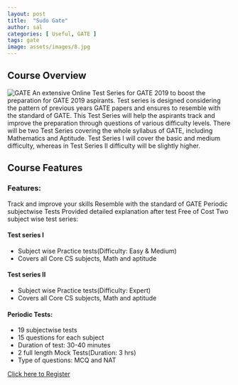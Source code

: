 ```yaml
---
layout: post
title:  "Sudo Gate"
author: sal
categories: [ Useful, GATE ]
tags: gate
image: assets/images/8.jpg
---
```


## Course Overview
![GATE](/blog/img/gate.png "GATE")
An extensive Online Test Series for GATE 2019 to boost the preparation for GATE 2019 aspirants. Test series is designed considering the
pattern of previous years GATE papers and ensures to resemble with the standard of GATE. This Test Series will help the aspirants track and
improve the preparation through questions of various difficulty levels. There will be two Test Series covering the whole syllabus of GATE, 
including Mathematics and Aptitude. Test Series I will cover the basic and medium difficulty, whereas in Test Series II difficulty will be
slightly higher.


## Course Features

### Features:

Track and improve your skills
Resemble with the standard of GATE
Periodic subjectwise Tests
Provided detailed explanation after test
Free of Cost
Two subject wise test series:

#### Test series I

- Subject wise Practice tests(Difficulty: Easy & Medium)
- Covers all Core CS subjects, Math and aptitude

#### Test series II

- Subject wise Practice tests(Difficulty: Expert)
- Covers all Core CS subjects, Math and aptitude

#### Periodic Tests:        

- 19 subjectwise tests
- 15 questions for each subject
- Duration of test: 30-40 minutes
- 2 full length Mock Tests(Duration: 3 hrs)
- Type of questions: MCQ and NAT


[Click here to Register](https://practice.geeksforgeeks.org/courses/sudo-gate)
